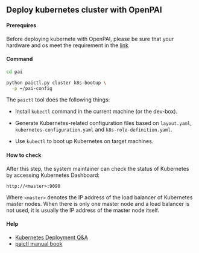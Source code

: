 <!--
  Copyright (c) Microsoft Corporation
  All rights reserved.

  MIT License

  Permission is hereby granted, free of charge, to any person obtaining a copy of this software and associated
  documentation files (the "Software"), to deal in the Software without restriction, including without limitation
  the rights to use, copy, modify, merge, publish, distribute, sublicense, and/or sell copies of the Software, and
  to permit persons to whom the Software is furnished to do so, subject to the following conditions:
  The above copyright notice and this permission notice shall be included in all copies or substantial portions of the Software.

  THE SOFTWARE IS PROVIDED *AS IS*, WITHOUT WARRANTY OF ANY KIND, EXPRESS OR IMPLIED, INCLUDING
  BUT NOT LIMITED TO THE WARRANTIES OF MERCHANTABILITY, FITNESS FOR A PARTICULAR PURPOSE AND
  NONINFRINGEMENT. IN NO EVENT SHALL THE AUTHORS OR COPYRIGHT HOLDERS BE LIABLE FOR ANY CLAIM,
  DAMAGES OR OTHER LIABILITY, WHETHER IN AN ACTION OF CONTRACT, TORT OR OTHERWISE, ARISING FROM,
  OUT OF OR IN CONNECTION WITH THE SOFTWARE OR THE USE OR OTHER DEALINGS IN THE SOFTWARE.
-->

## Deploy kubernetes cluster with OpenPAI

#### Prerequires

Before deploying kubernete with OpenPAI, please be sure that your hardware and os meet the requirement in the [link](../../../README.md#prerequisites)

#### Command

```bash
cd pai

python paictl.py cluster k8s-bootup \
  -p ~/pai-config
```

The `paictl` tool does the following things:

- Install `kubectl` command in the current machine (or the dev-box).

- Generate Kubernetes-related configuration files based on `layout.yaml`, `kubernetes-configuration.yaml` and `k8s-role-definition.yaml`.

- Use `kubectl` to boot up Kubernetes on target machines.

#### How to check <a name="ref_check"></a>

After this step, the system maintainer can check the status of Kubernetes by accessing Kubernetes Dashboard:

    http://<master>:9090
    

Where `<master>` denotes the IP address of the load balancer of Kubernetes master nodes. When there is only one master node and a load balancer is not used, it is usually the IP address of the master node itself.

#### Help

- [Kubernetes Deployment Q&A](./kubernetes-deploy-qna.md)
- [paictl manual book](./../../paictl/paictl-manual.md)